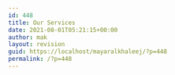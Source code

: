 ```yaml
---
id: 448
title: Our Services
date: 2021-08-01T05:21:15+00:00
author: mak
layout: revision
guid: https://localhost/mayaralkhaleej/?p=448
permalink: /?p=448
---
```

